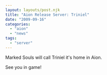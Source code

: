 ```yaml
---
layout: layouts/post.njk
title: "Aion Release Server: Triniel"
date: "2009-09-16"
categories: 
  - "aion"
  - "news"
tags: 
  - "server"
---
```


Marked Souls will call Triniel it's home in Aion.

See you in game!
